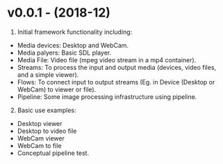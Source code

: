 # v0.0.1 - (2018-12) 
1. Initial framework functionality including:
* Media devices: Desktop and WebCam.
* Media palyers: Basic SDL player.
* Media File: Video file (mpeg video stream in a mp4 container).
* Streams: To process the input and output media (devices, video files, and a simple viewer).
* Flows: To connect input to output streams (Eg. in Device (Desktop or WebCam) to viewer or file).
* Pipeline: Some image processing infrastructure using pipeline.

2. Basic use examples:
* Desktop viewer
* Desktop to video file
* WebCam viewer
* WebCam to file
* Conceptual pipeline test.
